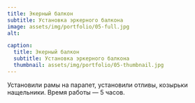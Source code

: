 ```yaml
---
title: Экерный балкон
subtitle: Установка эркерного балкона
image: assets/img/portfolio/05-full.jpg
alt: 

caption:
  title: Экерный балкон
  subtitle: Установка эркерного балкона
  thumbnail: assets/img/portfolio/05-thumbnail.jpg
---
```

Установили рамы на парапет, установили отливы, козырьки нащельники. Время работы — 5 часов.

<!-- {:.list-inline}
- Date: October 2019
- Client: Southwest
- Category: Website Design
 -->
